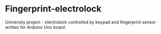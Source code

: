 # Fingerprint-electrolock

University project - electrolock controlled by keypad and fingerprint sensor written for Arduino Uno board.
